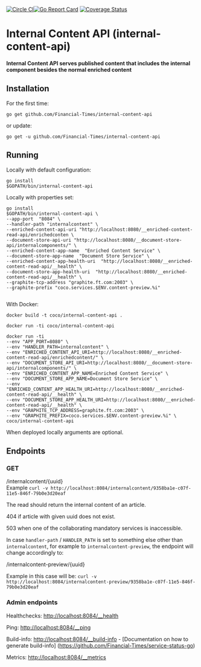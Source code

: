 [![Circle CI](https://circleci.com/gh/Financial-Times/internal-content-api.svg?style=shield)](https://circleci.com/gh/Financial-Times/internal-content-api)[![Go Report Card](https://goreportcard.com/badge/github.com/Financial-Times/internal-content-api)](https://goreportcard.com/report/github.com/Financial-Times/internal-content-api) [![Coverage Status](https://coveralls.io/repos/github/Financial-Times/internal-content-api/badge.svg?branch=master)](https://coveralls.io/github/Financial-Times/internal-content-api?branch=master)

# Internal Content API (internal-content-api)

__Internal Content API serves published content that includes the internal component besides the normal enriched content__

## Installation

For the first time:

`go get github.com/Financial-Times/internal-content-api`

or update:

`go get -u github.com/Financial-Times/internal-content-api`

## Running


Locally with default configuration:

```
go install
$GOPATH/bin/internal-content-api
```

Locally with properties set:

```
go install
$GOPATH/bin/internal-content-api \
--app-port  "8084" \
--handler-path "internalcontent" \
--enriched-content-api-uri "http://localhost:8080/__enriched-content-read-api/enrichedconten \
--document-store-api-uri "http://localhost:8080/__document-store-api/internalcomponents/" \
--enriched-content-app-name  "Enriched Content Service" \
--document-store-app-name  "Document Store Service" \
--enriched-content-app-health-uri  "http://localhost:8080/__enriched-content-read-api/__health" \
--document-store-app-health-uri  "http://localhost:8080/__enriched-content-read-api/__health" \
--graphite-tcp-address "graphite.ft.com:2003" \
--graphite-prefix "coco.services.$ENV.content-preview.%i"
 
```

With Docker:

`docker build -t coco/internal-content-api .`

`docker run -ti coco/internal-content-api`

```
docker run -ti  
--env "APP_PORT=8080" \  
--env "HANDLER_PATH=internalcontent" \
--env "ENRICHED_CONTENT_API_URI=http://localhost:8080/__enriched-content-read-api/enrichedcontent/" \  
--env "DOCUMENT_STORE_API_URI=http://localhost:8080/__document-store-api/internalcomponents/" \  
--env "ENRICHED_CONTENT_APP_NAME=Enriched Content Service" \  
--env "DOCUMENT_STORE_APP_NAME=Document Store Service" \  
--env "ENRICHED_CONTENT_APP_HEALTH_URI=http://localhost:8080/__enriched-content-read-api/__health" \  
--env "DOCUMENT_STORE_APP_HEALTH_URI=http://localhost:8080/__enriched-content-read-api/__health" \  
--env "GRAPHITE_TCP_ADDRESS=graphite.ft.com:2003" \  
--env "GRAPHITE_PREFIX=coco.services.$ENV.content-preview.%i" \  
coco/internal-content-api  
```

When deployed locally arguments are optional.

## Endpoints
### GET
/internalcontent/{uuid}    
Example
`curl -v http://localhost:8084/internalcontent/9358ba1e-c07f-11e5-846f-79b0e3d20eaf`

The read should return the internal content of an article.

404 if article with given uuid does not exist.

503 when one of the collaborating mandatory services is inaccessible.


In case `handler-path` / `HANDLER_PATH` is set to something else other than `internalcontent`, 
for example to `internalcontent-preview`, the endpoint will change accordingly to:

/internalcontent-preview/{uuid}

Example in this case will be:
`curl -v http://localhost:8084/internalcontent-preview/9358ba1e-c07f-11e5-846f-79b0e3d20eaf`


### Admin endpoints
Healthchecks: [http://localhost:8084/__health](http://localhost:8084/__health)

Ping: [http://localhost:8084/__ping](http://localhost:8084/__ping)

Build-info: [http://localhost:8084/__build-info](http://localhost:8084/__ping)  -  [Documentation on how to generate build-info] (https://github.com/Financial-Times/service-status-go) 
 
Metrics:  [http://localhost:8084/__metrics](http://localhost:8084/__metrics)
